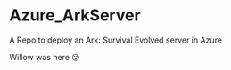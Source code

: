 # Azure_ArkServer
A Repo to deploy an Ark: Survival Evolved server in Azure





























































































































































































Willow was here 😜
